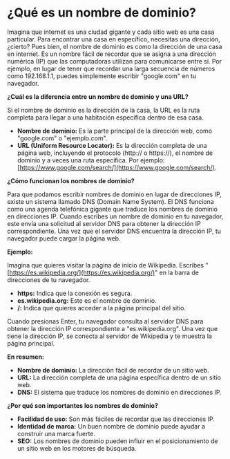 # ¿Qué es un nombre de dominio?

Imagina que internet es una ciudad gigante y cada sitio web es una casa particular. Para encontrar una casa en específico, necesitas una dirección, ¿cierto? Pues bien, el nombre de dominio es como la dirección de una casa en internet. Es un nombre fácil de recordar que se asigna a una dirección numérica (IP) que las computadoras utilizan para comunicarse entre sí. Por ejemplo, en lugar de tener que recordar una larga secuencia de números como 192.168.1.1, puedes simplemente escribir "google.com" en tu navegador.

**¿Cuál es la diferencia entre un nombre de dominio y una URL?**

Si el nombre de dominio es la dirección de la casa, la URL es la ruta completa para llegar a una habitación específica dentro de esa casa.

* **Nombre de dominio:** Es la parte principal de la dirección web, como "google.com" o "ejemplo.com".
* **URL (Uniform Resource Locator):** Es la dirección completa de una página web, incluyendo el protocolo (http:// o https://), el nombre de dominio y a veces una ruta específica. Por ejemplo: [https://www.google.com/search/](https://www.google.com/search/).

**¿Cómo funcionan los nombres de dominio?**

Para que podamos escribir nombres de dominio en lugar de direcciones IP, existe un sistema llamado DNS (Domain Name System). El DNS funciona como una agenda telefónica gigante que traduce los nombres de dominio en direcciones IP. Cuando escribes un nombre de dominio en tu navegador, este envía una solicitud al servidor DNS para obtener la dirección IP correspondiente. Una vez que el servidor DNS encuentra la dirección IP, tu navegador puede cargar la página web.

**Ejemplo:**

Imagina que quieres visitar la página de inicio de Wikipedia. Escribes "[https://es.wikipedia.org/](https://es.wikipedia.org/)" en la barra de direcciones de tu navegador.

* **https:** Indica que la conexión es segura.
* **es.wikipedia.org:** Este es el nombre de dominio.
* **/:** Indica que quieres acceder a la página principal del sitio.

Cuando presionas Enter, tu navegador consulta al servidor DNS para obtener la dirección IP correspondiente a "es.wikipedia.org". Una vez que tiene la dirección IP, se conecta al servidor de Wikipedia y te muestra la página principal.

**En resumen:**

* **Nombre de dominio:** La dirección fácil de recordar de un sitio web.
* **URL:** La dirección completa de una página específica dentro de un sitio web.
* **DNS:** El sistema que traduce los nombres de dominio en direcciones IP.

**¿Por qué son importantes los nombres de dominio?**

* **Facilidad de uso:** Son más fáciles de recordar que las direcciones IP.
* **Identidad de marca:** Un buen nombre de dominio puede ayudar a construir una marca fuerte.
* **SEO:** Los nombres de dominio pueden influir en el posicionamiento de un sitio web en los motores de búsqueda.